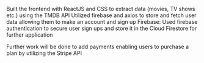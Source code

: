 Built the frontend with ReactJS and CSS to extract data (movies, TV shows etc.) using the TMDB API
Utilized firebase and axios to store and fetch user data allowing them to make an account and sign up 
Firebase: Used firebase authentication to secure user sign ups and store it in the Cloud Firestore for further application

Further work will be done to add payments enabling users to purchase a plan by utilizing the Stripe API
